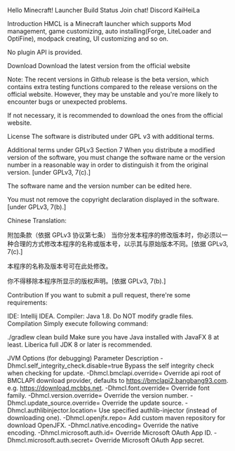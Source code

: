 Hello Minecraft! Launcher Build Status
Join chat! Discord KaiHeiLa

Introduction
HMCL is a Minecraft launcher which supports Mod management, game customizing, auto installing(Forge, LiteLoader and OptiFine), modpack creating, UI customizing and so on.

No plugin API is provided.

Download
Download the latest version from the official website

Note: The recent versions in Github release is the beta version, which contains extra testing functions compared to the release versions on the official website. However, they may be unstable and you're more likely to encounter bugs or unexpected problems.

If not necessary, it is recommended to download the ones from the official website.

License
The software is distributed under GPL v3 with additional terms.

Additional terms under GPLv3 Section 7
When you distribute a modified version of the software, you must change the software name or the version number in a reasonable way in order to distinguish it from the original version. [under GPLv3, 7(c).]

The software name and the version number can be edited here.

You must not remove the copyright declaration displayed in the software. [under GPLv3, 7(b).]

Chinese Translation:

附加条款（依据 GPLv3 协议第七条）
当你分发本程序的修改版本时，你必须以一种合理的方式修改本程序的名称或版本号，以示其与原始版本不同。[依据 GPLv3, 7(c).]

本程序的名称及版本号可在此处修改。

你不得移除本程序所显示的版权声明。[依据 GPLv3, 7(b).]

Contribution
If you want to submit a pull request, there're some requirements:

IDE: Intellij IDEA.
Compiler: Java 1.8.
Do NOT modify gradle files.
Compilation
Simply execute following command:

./gradlew clean build
Make sure you have Java installed with JavaFX 8 at least. Liberica full JDK 8 or later is recommended.

JVM Options (for debugging)
Parameter	Description
-Dhmcl.self_integrity_check.disable=true	Bypass the self integrity check when checking for update.
-Dhmcl.bmclapi.override=<version>	Override api root of BMCLAPI download provider, defaults to https://bmclapi2.bangbang93.com. e.g. https://download.mcbbs.net.
-Dhmcl.font.override=<font family>	Override font family.
-Dhmcl.version.override=<version>	Override the version number.
-Dhmcl.update_source.override=<url>	Override the update source.
-Dhmcl.authlibinjector.location=<path>	Use specified authlib-injector (instead of downloading one).
-Dhmcl.openjfx.repo=<maven repository url>	Add custom maven repository for download OpenJFX.
-Dhmcl.native.encoding=<encoding>	Override the native encoding.
-Dhmcl.microsoft.auth.id=<App ID>	Override Microsoft OAuth App ID.
-Dhmcl.microsoft.auth.secret=<App Secret>	Override Microsoft OAuth App secret.

